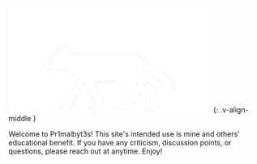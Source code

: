 ![alt text](/assets/images/Pr1malbyt3s_Logo.png "Pr1malbyt3s")
{: .v-align-middle }

Welcome to Pr1malbyt3s! This site's intended use is mine and others' educational benefit. If you have any criticism, discussion points, or questions, please reach out at anytime. Enjoy!
